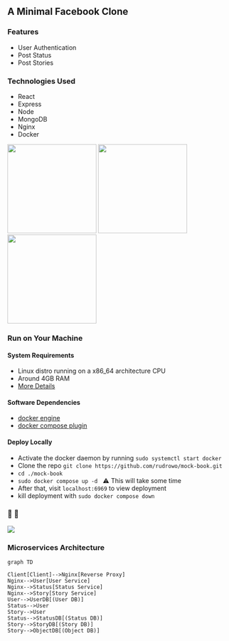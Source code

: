 ## A Minimal Facebook Clone

### Features

- User Authentication
- Post Status
- Post Stories

### Technologies Used

- React
- Express
- Node
- MongoDB
- Nginx
- Docker

<img width="200px" src="https://upload.wikimedia.org/wikipedia/commons/9/94/MERN-logo.png" />
<img width="200px" src="https://upload.wikimedia.org/wikipedia/commons/thumb/c/c5/Nginx_logo.svg/1280px-Nginx_logo.svg.png" />
<img width="200px" src="https://www.docker.com/wp-content/uploads/2022/03/horizontal-logo-monochromatic-white.png" />

### Run on Your Machine

#### System Requirements

- Linux distro running on a x86_64 architecture CPU
- Around 4GB RAM
- [More Details](https://docs.docker.com/desktop/install/linux-install/#system-requirements)

#### Software Dependencies

- [docker engine](https://docs.docker.com/engine/install/#server)
- [docker compose plugin](https://docs.docker.com/compose/install/linux/#install-using-the-repository)

#### Deploy Locally

- Activate the docker daemon by running `sudo systemctl start docker`
- Clone the repo `git clone https://github.com/rudrowo/mock-book.git`
- `cd ./mock-book`
- `sudo docker compose up -d` &nbsp; :warning: This will take some time
- After that, visit `localhost:6969` to view deployment
- kill deployment with `sudo docker compose down`

### :eyes: :eyes:

<div >
<img src="https://drive.google.com/uc?id=13qYOIfnqjNze3Xrjdag57BPr6CX2uu2Q" />

### Microservices Architecture

```mermaid
graph TD

Client[Client]-->Nginx[Reverse Proxy]
Nginx-->User[User Service]
Nginx-->Status[Status Service]
Nginx-->Story[Story Service]
User-->UserDB[(User DB)]
Status-->User
Story-->User
Status-->StatusDB[(Status DB)]
Story-->StoryDB[(Story DB)]
Story-->ObjectDB[(Object DB)]
```

</div>
